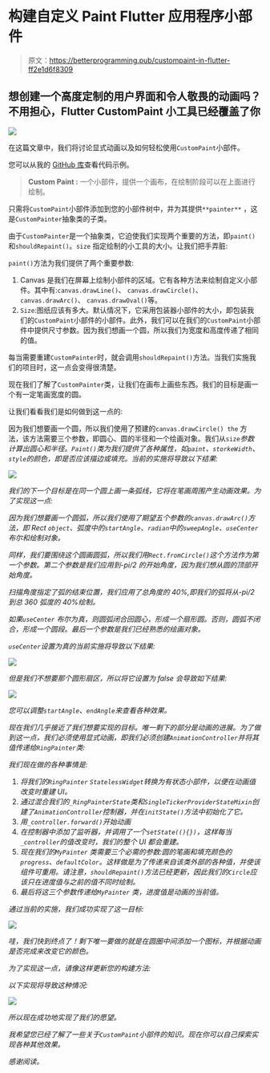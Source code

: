 # 构建自定义 Paint Flutter 应用程序小部件

> 原文：<https://betterprogramming.pub/custompaint-in-flutter-ff2e1d6f8309>

## 想创建一个高度定制的用户界面和令人敬畏的动画吗？不用担心，Flutter CustomPaint 小工具已经覆盖了你

![](img/2b45e3bded8b352f58881f7f8fa2eb81.png)

在这篇文章中，我们将讨论显式动画以及如何轻松使用`CustomPaint`小部件。

您可以从我的 [GitHub 库](https://github.com/gajendrapandeya/CustomPaint.git)查看代码示例。

> **Custom Paint :** 一个小部件，提供一个画布，在绘制阶段可以在上面进行绘制。

只需将`CustomPaint`小部件添加到您的小部件树中，并为其提供`**painter**` ，这是`CustomPainter`抽象类的子类。

由于`CustomPainter`是一个抽象类，它迫使我们实现两个重要的方法，即`paint()`和`shouldRepaint()`。`size` 指定绘制的小工具的大小。让我们把手弄脏:

`paint()`方法为我们提供了两个重要参数:

1.  Canvas 是我们在屏幕上绘制小部件的区域。它有各种方法来绘制自定义小部件。其中有:`canvas.drawLine()`、 `canvas.drawCircle()`、 `canvas.drawArc()`、 `canvas.drawOval()`等。
2.  `Size`:图纸应该有多大。默认情况下，它采用包装器小部件的大小，即包装我们的`CustomPaint`小部件的小部件。此外，我们可以在我们的`CustomPaint`小部件中提供尺寸参数。因为我们想画一个圆，所以我们为宽度和高度传递了相同的值。

每当需要重建`CustomPainter`时，就会调用`shouldRepaint()`方法。当我们实施我们的项目时，这一点会变得很清楚。

现在我们了解了`CustomPainter`类，让我们在画布上画些东西。我们的目标是画一个有一定笔画宽度的圆。

让我们看看我们是如何做到这一点的:

因为我们想要画一个圆，所以我们使用了预建的`canvas.drawCircle() the` 方法，该方法需要三个参数，即圆心、圆的半径和一个绘画对象。我们从`size`*参数计算出圆心和半径。`Paint()`类为我们提供了各种属性，如`paint`、`storkeWidth`、`style`的颜色，即是否应该描边或填充。当前的实施将导致以下结果:*

*![](img/7240f5247c3d76410d60484ea32ca64f.png)*

*我们的下一个目标是在同一个圆上画一条弧线，它将在笔画周围产生动画效果。为了实现这一点:*

*因为我们想要画一个圆弧，所以我们使用了期望五个参数的`canvas.drawArc()`方法，即 Rect `object`、弧度中的`startAngle`、`radian`中的`sweepAngle`、`useCenter`布尔和绘制对象。*

*同样，我们要围绕这个圆画圆弧，所以我们用`Rect.fromCircle()`这个方法作为第一个参数。第二个参数是我们应用到-pi/2 的开始角度，因为我们想从圆的顶部开始角度。*

*扫描角度指定了弧的结束位置，我们应用了总角度的 40%,即我们的弧将从-pi/2 到总 360 弧度的 40%绘制。*

*如果`useCenter` 布尔为真，则圆弧闭合回圆心，形成一个扇形圆。否则，圆弧不闭合，形成一个圆段。最后一个参数是我们已经熟悉的绘画对象。*

*`useCenter`设置为真的当前实施将导致以下结果:*

*![](img/e7e70b031758249930382bd8b4cc9a56.png)*

*但是我们不想要那个圆形扇区，所以将它设置为 false 会导致如下结果:*

*![](img/59d7eae8451bcb83708c5d5e11225e24.png)*

*您可以调整`startAngle`、`endAngle`来查看各种效果。*

*现在我们几乎接近了我们想要实现的目标。唯一剩下的部分是动画的进展。为了做到这一点，我们必须使用显式动画，即我们必须创建`AnimationController`并将其值传递给`RingPainter`类:*

*我们现在做的各种事情是:*

1.  *将我们的`RingPainter` `StatelessWidget`转换为有状态小部件，以便在动画值改变时重建 UI。*
2.  *通过混合我们的`_RingPainterState`类和`SingleTickerProviderStateMixin`创建了`AnimationController`控制器，并在`initState()`方法中初始化了它。*
3.  *用`_controller.forward()`开始动画*
4.  *在控制器中添加了监听器，并调用了一个`setState((){})`，这样每当`_controller`的值改变时，我们的整个 UI 都会重建。*
5.  *现在我们的`MyPainter` 类需要三个必需的参数:圆的笔画和填充颜色的`progress`、`defaultColor`。这样做是为了传递来自该类外部的各种值，并使该组件可重用。请注意，`shouldRepaint()`方法已经更新，因此我们的`Circle`应该只在进度值与之前的值不同时绘制。*
6.  *最后将这三个参数传递给`MyPainter` 类，进度值是动画的当前值。*

*通过当前的实施，我们成功实现了这一目标:*

*![](img/26cbdbbe1cddbbf4487a18a82a8486c7.png)*

*哇，我们快到终点了！剩下唯一要做的就是在圆圈中间添加一个图标，并根据动画是否完成来改变它的颜色。*

*为了实现这一点，请像这样更新您的构建方法:*

*以下实现将导致这种情况:*

*![](img/faa048f3e0216df0af5236343f227550.png)*

*所以现在成功地实现了我们的愿望。*

*我希望您已经了解了一些关于`CustomPaint`小部件的知识。现在你可以自己探索实现各种其他效果。*

*感谢阅读。*
